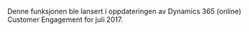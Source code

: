 Denne funksjonen ble lansert i oppdateringen av Dynamics 365 (online) Customer Engagement for juli 2017.
